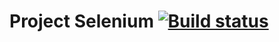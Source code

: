 # Project Selenium [![Build status](https://ci.appveyor.com/api/projects/status/go39ih327s95dt0q?svg=true)](https://ci.appveyor.com/project/droidAps/hw-selenium)